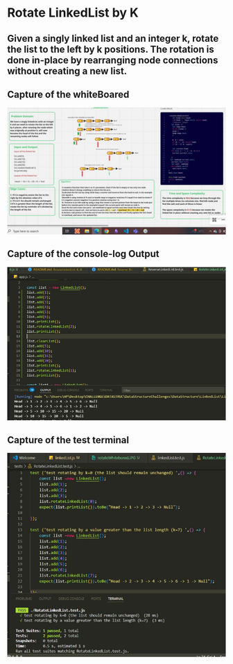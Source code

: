 # Rotate LinkedList by K

## Given a singly linked list and an integer k, rotate the list to the left by k positions. The rotation is done in-place by rearranging node connections without creating a new list.

## Capture of the whiteBoared

![image of the whiteBoared](../docs/rotateWhitebored.JPG)

## Capture of the console-log Output

![image of the console-log Output](../docs/rotateOutput.JPG)

## Capture of the test terminal 

![image of the console-log Output](../docs/testRotate.JPG)   